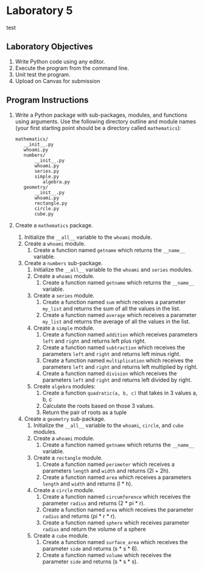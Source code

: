 # Laboratory 5
test
## Laboratory Objectives
1. Write Python code using any editor.
2. Execute the program from the command line.
3. Unit test the program.
4. Upload on Canvas for submission

## Program Instructions
1. Write a Python package with sub-packages, modules, and functions using arguments.  Use the following directory outline and module names (your first starting point should be a directory called `mathematics`):
     ```
	mathematics/
		__init__.py
		whoami.py
		numbers/
			__init__.py
			whoami.py
			series.py
			simple.py
               algebra.py
		geometry/
			__init__.py
			whoami.py
			rectangle.py
			circle.py
			cube.py
     ```

1. Create a `mathematics` package.
     1. Initialize the `__all__` variable to the `whoami` module.
     1. Create a `whoami` module.
          1. Create a function named `getname` which returns the `__name__` variable.
     1. Create a `numbers` sub-package.
          1. Initialize the `__all__` variable to the `whoami` and `series` modules.
          1. Create a `whoami` module.
               1. Create a function named `getname` which returns the `__name__` variable.
          1. Create a `series` module.
               1. Create a function named `sum` which receives a  parameter `my_list` and returns the sum of all the values in the list.
               1. Create a function named `average` which receives a  parameter `my_list` and returns the average of all the values in the list.
          1. Create a `simple` module.
               1. Create a function named `addition` which receives parameters `left` and `right` and returns left plus right.
               1. Create a function named `subtraction` which receives the parameters `left` and `right` and returns left minus right.
               1. Create a function named `multiplication` which receives the parameters `left` and `right` and returns left multiplied by right.
               1. Create a function named `division` which receives the  parameters `left` and `right` and returns left divided by right.
          1. Create `algebra` modules:
               1. Create a function `quadratic(a, b, c)` that takes in 3 values a, b, c
               2. Calculate the roots based on those 3 values. 
               3. Return the pair of roots as a tuple
     1. Create a `geometry` sub-package.
          1. Initialize the `__all__` variable to the `whoami`, `circle`, and `cube` modules.
          1. Create a `whoami` module.
               1. Create a function named `getname` which returns the `__name__` variable.
          1. Create a `rectangle` module.
               1. Create a function named `perimeter` which receives a parameters `length` and `width` and returns (2l + 2h).
               1. Create a function named `area` which receives a parameters `length` and `width` and returns (l * h).
          1. Create a `circle` module.
               1. Create a function named `circumference` which receives the parameter `radius` and returns (2 * pi * r).
               1. Create a function named `area` which receives the parameter `radius` and returns (pi * r * r).
               1. Create a function named `sphere` which receives parameter `radius` and return the volume of a sphere
          1. Create a `cube` module.
               1. Create a function named `surface_area` which receives the parameter `side` and returns (s * s * 6).
               1. Create a function named `volume` which receives the  parameter `side` and returns (s * s * s).





